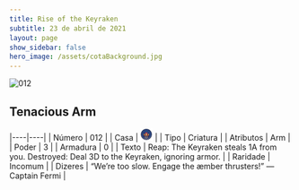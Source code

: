 ```yaml
---
title: Rise of the Keyraken
subtitle: 23 de abril de 2021
layout: page
show_sidebar: false
hero_image: /assets/cotaBackground.jpg
---
```


![012](https://cards-keyforge.s3.eu-north-1.amazonaws.com/media/pt/rotk/012.png)

## Tenacious Arm

|----|----|
| Número | 012 |
| Casa | ![Keyraken](https://raw.githubusercontent.com/cardsofkeyforge/cardsofkeyforge.github.io/master/rotk/keyraken.png "Keyraken") |
| Tipo | Criatura |
| Atributos | Arm |
| Poder | 3 |
| Armadura | 0 |
| Texto | Reap: The Keyraken steals 1A from you. Destroyed: Deal 3D to the Keyraken,  ignoring armor. |
| Raridade | Incomum |
| Dizeres | “We’re too slow. Engage the æmber thrusters!”  —Captain Fermi |
